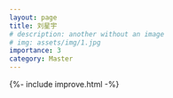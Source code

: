 ```yaml
---
layout: page
title: 刘星宇
# description: another without an image
# img: assets/img/1.jpg
importance: 3
category: Master
---
```


{%- include improve.html -%}
